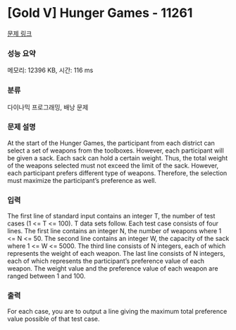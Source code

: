 # [Gold V] Hunger Games - 11261 

[문제 링크](https://www.acmicpc.net/problem/11261) 

### 성능 요약

메모리: 12396 KB, 시간: 116 ms

### 분류

다이나믹 프로그래밍, 배낭 문제

### 문제 설명

<p>At the start of the Hunger Games, the participant from each district can select a set of weapons from the toolboxes. However, each participant will be given a sack. Each sack can hold a certain weight. Thus, the total weight of the weapons selected must not exceed the limit of the sack. However, each participant prefers different type of weapons. Therefore, the selection must maximize the participant’s preference as well.</p>

### 입력 

 <p>The first line of standard input contains an integer T, the number of test cases (1 <= T <= 100). T data sets follow. Each test case consists of four lines. The first line contains an integer N, the number of weapons where 1 <= N <= 50. The second line contains an integer W, the capacity of the sack where 1 <= W <= 5000. The third line consists of N integers, each of which represents the weight of each weapon. The last line consists of N integers, each of which represents the participant’s preference value of each weapon. The weight value and the preference value of each weapon are ranged between 1 and 100.</p>

### 출력 

 <p>For each case, you are to output a line giving the maximum total preference value possible of that test case.</p>

